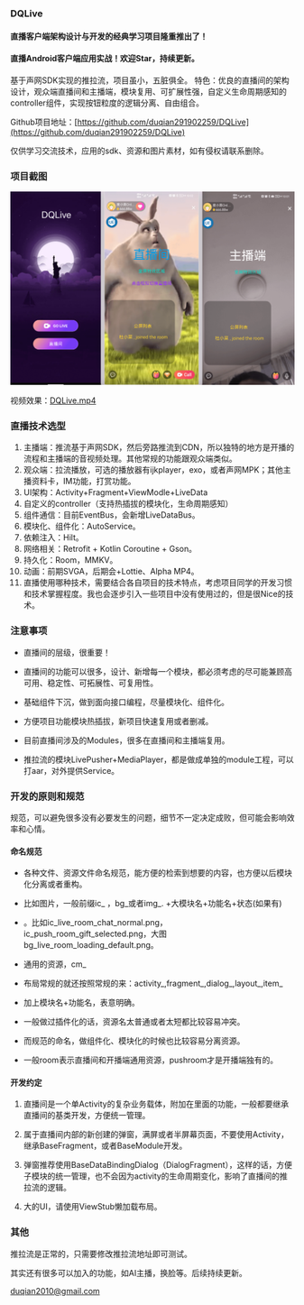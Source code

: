 ### DQLive

#### 直播客户端架构设计与开发的经典学习项目隆重推出了！

#### 直播Android客户端应用实战！欢迎Star，持续更新。


基于声网SDK实现的推拉流，项目虽小，五脏俱全。
特色：优良的直播间的架构设计，观众端直播间和主播端，模块复用、可扩展性强，自定义生命周期感知的controller组件，实现按钮粒度的逻辑分离、自由组合。

Github项目地址：[https://github.com/duqian291902259/DQLive](https://github.com/duqian291902259/DQLive)

仅供学习交流技术，应用的sdk、资源和图片素材，如有侵权请联系删除。

### 项目截图
![DQLive_Main.png](https://github.com/duqian291902259/DQLive/blob/main/screenshot/DQLive_Main.png)

视频效果：[DQLive.mp4](https://github.com/duqian291902259/DQLive/blob/main/screenshot/DQLive.mp4)

### 直播技术选型

1. 主播端：推流基于声网SDK，然后旁路推流到CDN，所以独特的地方是开播的流程和主播端的音视频处理。其他常规的功能跟观众端类似。
1. 观众端：拉流播放，可选的播放器有ijkplayer，exo，或者声网MPK；其他主播资料卡，IM功能，打赏功能。
1. UI架构：Activity+Fragment+ViewModle+LiveData
1. 自定义的controller（支持热插拔的模块化，生命周期感知）
1. 组件通信：目前EventBus，会新增LiveDataBus。 
1. 模块化、组件化：AutoService。 
1. 依赖注入：Hilt。 
1. 网络相关：Retrofit + Kotlin Coroutine + Gson。 
1. 持久化：Room，MMKV。 
1. 动画：前期SVGA，后期会+Lottie、Alpha MP4。
1. 直播使用哪种技术，需要结合各自项目的技术特点，考虑项目同学的开发习惯和技术掌握程度。我也会逐步引入一些项目中没有使用过的，但是很Nice的技术。

### 注意事项

* 直播间的层级，很重要！

* 直播间的功能可以很多，设计、新增每一个模块，都必须考虑的尽可能兼顾高可用、稳定性、可拓展性、可复用性。

* 基础组件下沉，做到面向接口编程，尽量模块化、组件化。

* 方便项目功能模块热插拔，新项目快速复用或者删减。 

* 目前直播间涉及的Modules，很多在直播间和主播端复用。

* 推拉流的模块LivePusher+MediaPlayer，都是做成单独的module工程，可以打aar，对外提供Service。

### 开发的原则和规范

规范，可以避免很多没有必要发生的问题，细节不一定决定成败，但可能会影响效率和心情。

#### 命名规范

* 各种文件、资源文件命名规范，能方便的检索到想要的内容，也方便以后模块化分离或者重构。

*  比如图片，一般前缀ic_ ，bg_或者img_. +大模块名+功能名+状态(如果有)
* 。比如ic_live_room_chat_normal.png，ic_push_room_gift_selected.png，大图bg_live_room_loading_default.png。

* 通用的资源，cm_
* 布局常规的就还按照常规的来：activity_,fragment_,dialog_,layout_,item_

* 加上模块名+功能名，表意明确。

* 一般做过插件化的话，资源名太普通或者太短都比较容易冲突。

* 而规范的命名，做组件化、模块化的时候也比较容易分离资源。

* 一般room表示直播间和开播端通用资源，pushroom才是开播端独有的。


#### 开发约定

1. 直播间是一个单Activity的复杂业务载体，附加在里面的功能，一般都要继承直播间的基类开发，方便统一管理。

1. 属于直播间内部的新创建的弹窗，满屏或者半屏幕页面，不要使用Activity，继承BaseFragment，或者BaseModule开发。

1. 弹窗推荐使用BaseDataBindingDialog（DialogFragment），这样的话，方便子模块的统一管理，也不会因为activity的生命周期变化，影响了直播间的推拉流的逻辑。

1. 大的UI，请使用ViewStub懒加载布局。

### 其他
推拉流是正常的，只需要修改推拉流地址即可测试。

其实还有很多可以加入的功能，如AI主播，换脸等。后续持续更新。

duqian2010@gmail.com
